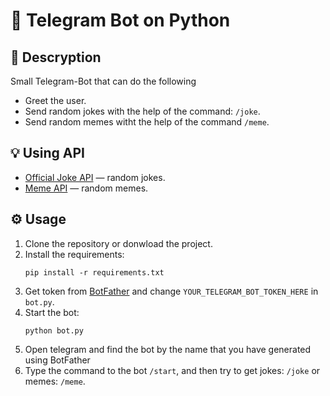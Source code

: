 # 🤖 Telegram Bot on Python

## 📄 Descryption

Small Telegram-Bot that can do the following

- Greet the user.
- Send random jokes with the help of the command: `/joke`.
- Send random memes witht the help of the command `/meme`.

## 💡 Using API

- [Official Joke API](https://official-joke-api.appspot.com/random_joke) — random jokes.
- [Meme API](https://meme-api.com/) — random memes.

## ⚙️ Usage

1. Clone the repository or donwload the project.
2. Install the requirements:
    ```
    pip install -r requirements.txt
    ```
3. Get token from [BotFather](https://t.me/BotFather) and change `YOUR_TELEGRAM_BOT_TOKEN_HERE` in `bot.py`.
4. Start the bot:
    ```
    python bot.py
    ```
5. Open telegram and find the bot by the name that you have generated using BotFather
6. Type the command to the bot `/start`, and then try to get jokes: `/joke` or memes: `/meme`.



